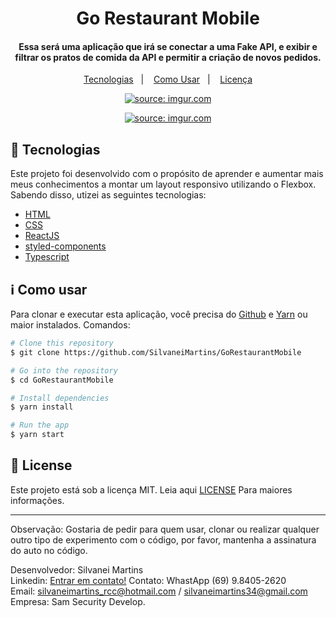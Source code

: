 <h1 align="center">
    Go Restaurant Mobile
</h1>

<h4 align="center">
  Essa será uma aplicação que irá se conectar a uma Fake API, e exibir e filtrar os pratos de comida da API e permitir a criação de novos pedidos.
</h4>

<p align="center">
  <a href="#rocket-tecnologias">Tecnologias</a>&nbsp;&nbsp;&nbsp;|&nbsp;&nbsp;&nbsp;
  <a href="#information_source-como-usar">Como Usar</a>&nbsp;&nbsp;&nbsp;|&nbsp;&nbsp;&nbsp;
  <a href="#memo-license">Licença</a>
</p>

<p align="center">
  <a href="https://imgur.com/FHDqgzV"><img src="https://i.imgur.com/FHDqgzV.png" title="source: imgur.com" /></a>
</p>

<p align="center">
    <a href="https://imgur.com/o5v1xvM"><img src="https://i.imgur.com/o5v1xvM.jpg" title="source: imgur.com" /></a>
</p>

## :rocket: Tecnologias

Este projeto foi desenvolvido com o propósito de aprender e aumentar mais meus conhecimentos a montar um layout responsivo utilizando o Flexbox. Sabendo disso, utizei as seguintes tecnologias:

-  [HTML](https://developer.mozilla.org/pt-BR/docs/Web/HTML)
-  [CSS](https://developer.mozilla.org/pt-BR/docs/Web/CSS/)
-  [ReactJS](https://reactjs.org/)
-  [styled-components](https://www.styled-components.com/)
-  [Typescript](https://www.typescriptlang.org/)

## :information_source: Como usar

Para clonar e executar esta aplicação, você precisa do [Github](https://git-scm.com) e [Yarn](https://yarnpkg.com/) ou maior instalados. Comandos:

```bash
# Clone this repository
$ git clone https://github.com/SilvaneiMartins/GoRestaurantMobile

# Go into the repository
$ cd GoRestaurantMobile

# Install dependencies
$ yarn install

# Run the app
$ yarn start
```

## :memo: License
Este projeto está sob a licença MIT. Leia aqui [LICENSE](https://github.com/SilvaneiMartins/GoRestaurantMobile/blob/master/LICENSE) Para maiores informações.

---

Observação: Gostaria de pedir para quem usar, clonar ou realizar qualquer outro tipo de experimento com o código,
por favor, mantenha a assinatura do auto no código.<br>

Desenvolvedor: Silvanei Martins<br>
Linkedin: [Entrar em contato!](https://www.linkedin.com/in/silvanei-martins-a5412436/)
Contato: WhastApp (69) 9.8405-2620<br>
Email: silvaneimartins_rcc@hotmail.com / silvaneimartins34@gmail.com<br>
Empresa: Sam Security Develop.
